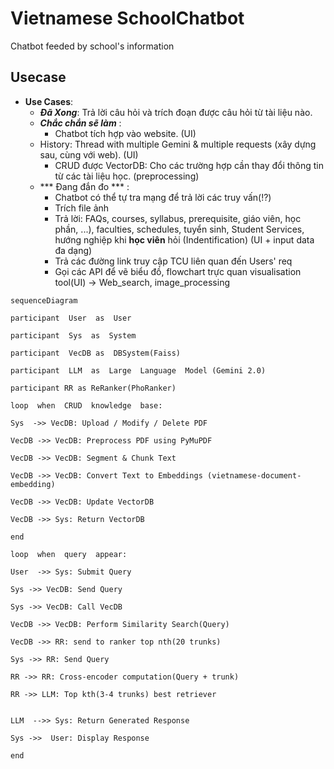 # Vietnamese SchoolChatbot
Chatbot feeded by school's information

## Usecase

-   **Use Cases**:
	-  ***Đã Xong***: Trả lời câu hỏi và trích đoạn được câu hỏi từ tài liệu nào. 
    -   ***Chắc chắn sẽ làm*** :
	    - Chatbot tích hợp vào website. (UI)
     - History: Thread with multiple Gemini & multiple requests (xây dựng sau, cùng với web). (UI)
	    - CRUD được VectorDB: Cho các trường hợp cần thay đổi thông tin từ các tài liệu học. (preprocessing)
    - *** Đang đắn đo *** : 
	    -  Chatbot có thể tự tra mạng để trả lời các truy vấn(!?) 
	    -  Trích file ảnh 
	    - Trả lời: FAQs, courses, syllabus, prerequisite, giáo viên, học phần, ...), faculties, schedules,  tuyển sinh, Student Services,  hướng nghiệp khi **học viên** hỏi (Indentification) (UI + input data đa dạng)
	    - Trả các đường link truy cập TCU liên quan đến Users' req
		- Gọi các API để vẽ biểu đồ, flowchart trực quan visualisation tool(UI)
	-> Web_search, image_processing

```mermaid
sequenceDiagram

participant  User  as  User

participant  Sys  as  System

participant  VecDB as  DBSystem(Faiss)

participant  LLM  as  Large  Language  Model (Gemini 2.0)

participant RR as ReRanker(PhoRanker)

loop  when  CRUD  knowledge  base:

Sys  ->> VecDB: Upload / Modify / Delete PDF

VecDB ->> VecDB: Preprocess PDF using PyMuPDF

VecDB ->> VecDB: Segment & Chunk Text

VecDB ->> VecDB: Convert Text to Embeddings (vietnamese-document-embedding)

VecDB ->> VecDB: Update VectorDB 

VecDB ->> Sys: Return VectorDB 

end

loop  when  query  appear:

User  ->> Sys: Submit Query

Sys ->> VecDB: Send Query

Sys ->> VecDB: Call VecDB

VecDB ->> VecDB: Perform Similarity Search(Query)

VecDB ->> RR: send to ranker top nth(20 trunks)

Sys ->> RR: Send Query

RR ->> RR: Cross-encoder computation(Query + trunk)

RR ->> LLM: Top kth(3-4 trunks) best retriever


LLM  -->> Sys: Return Generated Response

Sys ->>  User: Display Response

end
 ```
